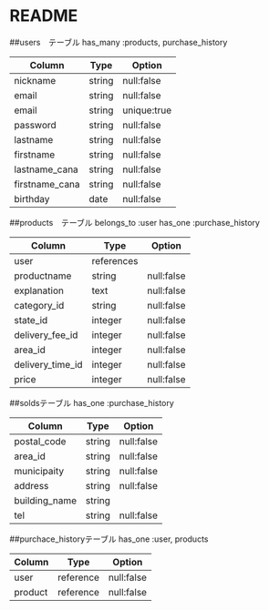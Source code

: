 # README

##users　テーブル
 has_many :products, purchase_history

| Column         | Type    | Option      |
| -------------- | ------- | ----------- |
| nickname       | string  | null:false  |
| email          | string  | null:false  |
| email          | string  | unique:true |
| password       | string  | null:false  |
| lastname       | string  | null:false  |
| firstname      | string  | null:false  |
| lastname_cana  | string  | null:false  |
| firstname_cana | string  | null:false  |
| birthday       | date    | null:false  |

##products　テーブル
 belongs_to :user
 has_one :purchase_history

| Column           | Type       | Option     |
| ---------------- | ---------- | ---------- |
| user             | references |            |
| productname      | string     | null:false |
| explanation      | text       | null:false |
| category_id      | string     | null:false |
| state_id         | integer    | null:false |
| delivery_fee_id  | integer    | null:false |
| area_id          | integer    | null:false |
| delivery_time_id | integer    | null:false |
| price            | integer    | null:false |


##soldsテーブル
 has_one :purchase_history
 
| Column           | Type          | Option     |
| ---------------- | ------------- | ---------- |
| postal_code      | string        | null:false |
| area_id          | string        | null:false |
| municipaity      | string        | null:false |
| address          | string        | null:false |
| building_name    | string        |            |
| tel              | string        | null:false |

##purchace_historyテーブル
  has_one :user, products

| Column   | Type       | Option     |
| -------- | ---------- | ---------- |
| user     | reference  | null:false |
| product  | reference  | null:false |
